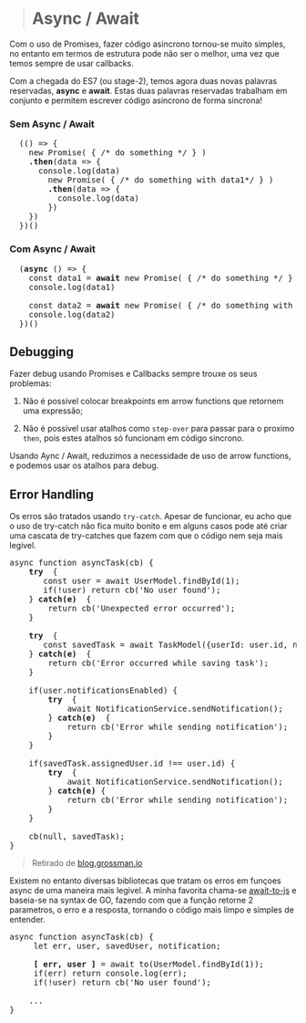 > # Async / Await

Com o uso de Promises, fazer código asincrono tornou-se muito simples, no entanto em termos de estrutura pode não ser o melhor, uma vez que temos sempre de usar callbacks.

Com a chegada do ES7 (ou stage-2), temos agora duas novas palavras reservadas, **async** e **await**. Estas duas palavras reservadas trabalham em conjunto e permitem escrever código asincrono de forma sincrona!

### Sem Async / Await

<pre>
  (() => {
    new Promise( { /* do something */ } )
    <b>.then</b>(data => {
      console.log(data)
        new Promise( { /* do something with data1*/ } )
        <b>.then</b>(data => {
          console.log(data)
        })
    })
  })()
</pre>


### Com Async / Await

<pre>
  (<b>async</b> () => {
    const data1 = <b>await</b> new Promise( { /* do something */ } )
    console.log(data1)
    
    const data2 = <b>await</b> new Promise( { /* do something with data1 */ } )
    console.log(data2)
  })()
</pre>

## Debugging
Fazer debug usando Promises e Callbacks sempre trouxe os seus problemas:

1. Não é possivel colocar breakpoints em arrow functions que retornem uma expressão;

2. Não é possivel usar atalhos como `step-over` para passar para o proximo `then`, pois estes atalhos só funcionam em código sincrono.

Usando Aync / Await, reduzimos a necessidade de uso de arrow functions, e podemos usar os atalhos para debug.

## Error Handling
Os erros são tratados usando `try-catch`. Apesar de funcionar, eu acho que o uso de try-catch não fica muito bonito e em alguns casos pode até criar uma cascata de try-catches que fazem com que o código nem seja mais legivel.

<pre>
async function asyncTask(cb) {  
    <b>try</b>  {
       const user = await UserModel.findById(1);
       if(!user) return cb('No user found');
    } <b>catch(e)</b>  {
        return cb('Unexpected error occurred');
    }

    <b>try </b> {
       const savedTask = await TaskModel({userId: user.id, name: 'Demo Task'});
    } <b>catch(e)</b>  {
        return cb('Error occurred while saving task');
    }

    if(user.notificationsEnabled) {
        <b>try</b>  {
            await NotificationService.sendNotification();  
        } <b>catch(e)</b>  {
            return cb('Error while sending notification');
        }
    }

    if(savedTask.assignedUser.id !== user.id) {
        <b>try</b>  {
            await NotificationService.sendNotification();
        } <b>catch(e)</b> {
            return cb('Error while sending notification');
        }
    }

    cb(null, savedTask);
}
</pre>
> Retirado de [blog.grossman.io](http://blog.grossman.io/how-to-write-async-await-without-try-catch-blocks-in-javascript/)


Existem no entanto diversas bibliotecas que tratam os erros em funçoes async de uma maneira mais legivel. A minha favorita chama-se [await-to-js](https://github.com/scopsy/await-to-js) e baseia-se na syntax de GO, fazendo com que a função retorne 2 parametros, o erro e a resposta, tornando o código mais limpo e simples de entender.

<pre>
async function asyncTask(cb) {
     let err, user, savedUser, notification;

     <b>[ err, user ]</b> = await to(UserModel.findById(1));
     if(err) return console.log(err);
     if(!user) return cb('No user found');

    ...
}
</pre>
